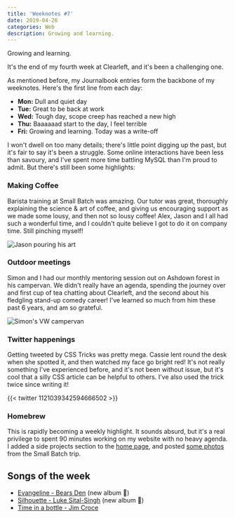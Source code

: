 ```yaml
---
title: 'Weeknotes #7'
date: 2019-04-26
categories: Web
description: Growing and learning.
---
```


Growing and learning.

It's the end of my fourth week at Clearleft, and it's been a challenging one.

As mentioned before, my Journalbook entries form the backbone of my weeknotes. Here's the first line from each day:

- **Mon:** Dull and quiet day
- **Tue:** Great to be back at work
- **Wed:** Tough day, scope creep has reached a new high
- **Thu:** Baaaaaad start to the day, I feel terrible
- **Fri:** Growing and learning. Today was a write-off

I won't dwell on too many details; there's little point digging up the past, but it's fair to say it's been a struggle. Some online interactions have been less than savoury, and I've spent more time battling MySQL than I'm proud to admit. But there's still been some highlights:

### Making Coffee

Barista training at Small Batch was amazing. Our tutor was great, thoroughly explaining the science & art of coffee, and giving us encouraging support as we made some lousy, and then not so lousy coffee! Alex, Jason and I all had such a wonderful time, and I couldn't quite believe I got to do it on company time. Still pinching myself!

![Jason pouring his art](/images/blog/barista-5.jpg)

### Outdoor meetings

Simon and I had our monthly mentoring session out on Ashdown forest in his campervan. We didn't really have an agenda, spending the journey over and first cup of tea chatting about Clearleft, and the second about his fledgling stand-up comedy career! I've learned so much from him these past 6 years, and am so grateful.

![Simon's VW campervan](/images/blog/weeknotes-7-1.jpg)

### Twitter happenings

Getting tweeted by CSS Tricks was pretty mega. Cassie lent round the desk when she spotted it, and then watched my face go bright red! It's not really something I've experienced before, and it's not been without issue, but it's cool that a silly CSS article can be helpful to others. I've also used the trick twice since writing it!

{{< twitter 1121039342594666502 >}}

### Homebrew

This is rapidly becoming a weekly highlight. It sounds absurd, but it's a real privilege to spent 90 minutes working on my website with no heavy agenda. I added a side projects section to the [home page](/), and posted [some photos](/blog/learning-to-barista/) from the Small Batch trip.

## Songs of the week

- [Evangeline - Bears Den](https://open.spotify.com/track/4NZWbWoN4AVOCuRR0XBmPy) (new album 🎉)
- [Silhouette - Luke Sital-Singh](https://open.spotify.com/track/1N16Qj6Va5vNHDRA1gcx6Z) (new album 🎉)
- [Time in a bottle - Jim Croce](https://open.spotify.com/track/561F1zqRwGPCTMRsLsXVtL)
